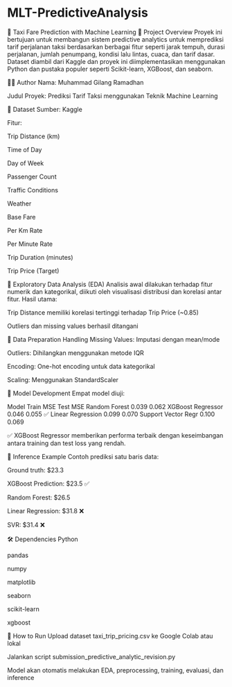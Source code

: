 # MLT-PredictiveAnalysis

🚕 Taxi Fare Prediction with Machine Learning
📌 Project Overview
Proyek ini bertujuan untuk membangun sistem predictive analytics untuk memprediksi tarif perjalanan taksi berdasarkan berbagai fitur seperti jarak tempuh, durasi perjalanan, jumlah penumpang, kondisi lalu lintas, cuaca, dan tarif dasar. Dataset diambil dari Kaggle dan proyek ini diimplementasikan menggunakan Python dan pustaka populer seperti Scikit-learn, XGBoost, dan seaborn.

👨‍💻 Author
Nama: Muhammad Gilang Ramadhan

Judul Proyek: Prediksi Tarif Taksi menggunakan Teknik Machine Learning

📂 Dataset
Sumber: Kaggle

Fitur:

Trip Distance (km)

Time of Day

Day of Week

Passenger Count

Traffic Conditions

Weather

Base Fare

Per Km Rate

Per Minute Rate

Trip Duration (minutes)

Trip Price (Target)

🧪 Exploratory Data Analysis (EDA)
Analisis awal dilakukan terhadap fitur numerik dan kategorikal, diikuti oleh visualisasi distribusi dan korelasi antar fitur.
Hasil utama:

Trip Distance memiliki korelasi tertinggi terhadap Trip Price (~0.85)

Outliers dan missing values berhasil ditangani

🧹 Data Preparation
Handling Missing Values: Imputasi dengan mean/mode

Outliers: Dihilangkan menggunakan metode IQR

Encoding: One-hot encoding untuk data kategorikal

Scaling: Menggunakan StandardScaler

🤖 Model Development
Empat model diuji:

Model Train MSE Test MSE
Random Forest 0.039 0.062
XGBoost Regressor 0.046 0.055 ✅
Linear Regression 0.099 0.070
Support Vector Regr 0.100 0.069

✅ XGBoost Regressor memberikan performa terbaik dengan keseimbangan antara training dan test loss yang rendah.

🧾 Inference Example
Contoh prediksi satu baris data:

Ground truth: $23.3

XGBoost Prediction: $23.5 ✅

Random Forest: $26.5

Linear Regression: $31.8 ❌

SVR: $31.4 ❌

🛠️ Dependencies
Python

pandas

numpy

matplotlib

seaborn

scikit-learn

xgboost

🚀 How to Run
Upload dataset taxi_trip_pricing.csv ke Google Colab atau lokal

Jalankan script submission_predictive_analytic_revision.py

Model akan otomatis melakukan EDA, preprocessing, training, evaluasi, dan inference
